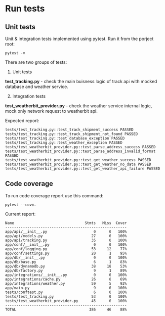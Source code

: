 # Run tests

## Unit tests

Unit & integration tests implemented using pytest. Run it from the porject root:
```
pytest -v
```

There are two groups of tests:

1. Unit tests

**test_tracking.py** - check the main buisness logic of track api with mocked database and weather service.

2. Integration tests

**test_weatherbit_provider.py** - check the weather service internal logic, mock only network request to weatherbit api.

Expected report:

```
tests/test_tracking.py::test_track_shipment_success PASSED
tests/test_tracking.py::test_track_shipment_not_found PASSED
tests/test_tracking.py::test_database_exception PASSED
tests/test_tracking.py::test_weather_exception PASSED
tests/test_weatherbit_provider.py::test_parse_address_success PASSED
tests/test_weatherbit_provider.py::test_parse_address_invalid_format PASSED
tests/test_weatherbit_provider.py::test_get_weather_success PASSED
tests/test_weatherbit_provider.py::test_get_weather_no_data PASSED
tests/test_weatherbit_provider.py::test_get_weather_api_failure PASSED
```

## Code coverage

To run code coverage report use this command:
```
pytest --cov=.
```

Current report:

```
Name                                Stmts   Miss  Cover
-------------------------------------------------------
app/api/__init__.py                     0      0   100%
app/api/models.py                      27      0   100%
app/api/tracking.py                    35      0   100%
app/conf/__init__.py                    0      0   100%
app/conf/logging.py                    53     12    77%
app/conf/settings.py                   20      1    95%
app/db/__init__.py                      0      0   100%
app/db/base.py                          6      1    83%
app/db/dynamodb.py                     38     18    53%
app/db/factory.py                       9      1    89%
app/integrations/__init__.py            0      0   100%
app/integrations/cache.py              26      8    69%
app/integrations/weather.py            59      5    92%
app/main.py                             9      0   100%
tests/conftest.py                       6      0   100%
tests/test_tracking.py                 53      0   100%
tests/test_weatherbit_provider.py      45      0   100%
-------------------------------------------------------
TOTAL                                 386     46    88%
```
